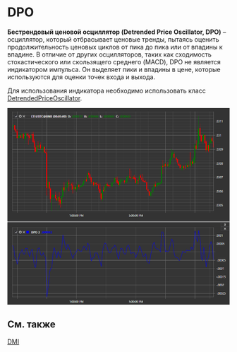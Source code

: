 # DPO

**Бестрендовый ценовой осциллятор (Detrended Price Oscillator, DPO)** – осциллятор, который отбрасывает ценовые тренды, пытаясь оценить продолжительность ценовых циклов от пика до пика или от впадины к впадине. В отличие от других осцилляторов, таких как сходимость стохастического или скользящего среднего (MACD), DPO не является индикатором импульса. Он выделяет пики и впадины в цене, которые используются для оценки точек входа и выхода. 

Для использования индикатора необходимо использовать класс [DetrendedPriceOscillator](xref:StockSharp.Algo.Indicators.DetrendedPriceOscillator). 

![IndicatorDetrendedPriceOscillator](../images/IndicatorDetrendedPriceOscillator.png)

## См. также

[DMI](IndicatorDirectionalIndex.md)
